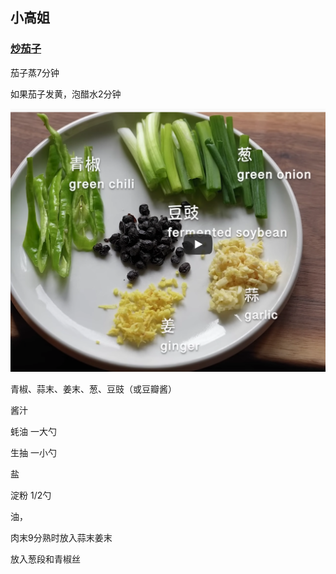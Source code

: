 ## 小高姐

###  [炒茄子](https://www.youtube.com/watch?v=m9d-1QqbCOU)

茄子蒸7分钟

如果茄子发黄，泡醋水2分钟

![image-20220707120933520](assets/image-20220707120933520.png)

青椒、蒜末、姜末、葱、豆豉（或豆瓣酱）



酱汁

蚝油 一大勺

生抽 一小勺

盐

淀粉 1/2勺



油，

肉末9分熟时放入蒜末姜末

放入葱段和青椒丝

